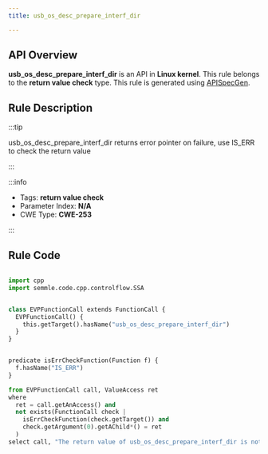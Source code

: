 ```yaml
---
title: usb_os_desc_prepare_interf_dir

---
```



## API Overview
**usb_os_desc_prepare_interf_dir** is an API in **Linux kernel**. This rule belongs to the **return value check** type. This rule is generated using [APISpecGen](../../tools/APISpecGen).
## Rule Description

:::tip

usb_os_desc_prepare_interf_dir returns error pointer on failure, use IS_ERR to check the return value

:::

:::info

- Tags: **return value check**
- Parameter Index: **N/A**
- CWE Type: **CWE-253**

:::

## Rule Code
```python

import cpp
import semmle.code.cpp.controlflow.SSA


class EVPFunctionCall extends FunctionCall {
  EVPFunctionCall() {
    this.getTarget().hasName("usb_os_desc_prepare_interf_dir")
  }
}


predicate isErrCheckFunction(Function f) {
  f.hasName("IS_ERR") 
}

from EVPFunctionCall call, ValueAccess ret
where
  ret = call.getAnAccess() and
  not exists(FunctionCall check |
    isErrCheckFunction(check.getTarget()) and
    check.getArgument(0).getAChild*() = ret
  )
select call, "The return value of usb_os_desc_prepare_interf_dir is not checked with IS_ERR."
    
```
